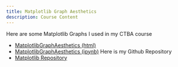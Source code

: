```yaml
---
title: Matplotlib Graph Aesthetics
description: Course Content
---
```


Here are some Matplotlib Graphs I used in my CTBA course
- [MatplotlibGraphAesthetics (html)](MatplotlibGraphAesthetics.html)
- [MatplotlibGraphAesthetics (ipynb)](MatplotlibGraphAesthetics.ipynb)
Here is my Github Repository
- [Matplotlib Repository](https://github.com/AsadBidiwala/AsadBidiwala.github.io)
